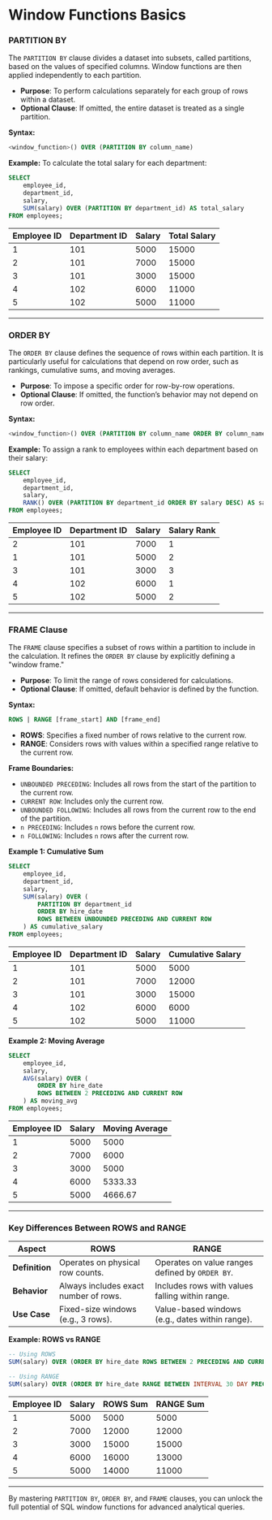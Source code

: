 # Window Functions Basics

### **PARTITION BY**

The `PARTITION BY` clause divides a dataset into subsets, called partitions, based on the values of specified columns. Window functions are then applied independently to each partition.

- **Purpose**: To perform calculations separately for each group of rows within a dataset.
- **Optional Clause**: If omitted, the entire dataset is treated as a single partition.

**Syntax:**

```sql
<window_function>() OVER (PARTITION BY column_name)
```

**Example:**
To calculate the total salary for each department:

```sql
SELECT
    employee_id,
    department_id,
    salary,
    SUM(salary) OVER (PARTITION BY department_id) AS total_salary
FROM employees;
```

| **Employee ID** | **Department ID** | **Salary** | **Total Salary** |
| --- | --- | --- | --- |
| 1 | 101 | 5000 | 15000 |
| 2 | 101 | 7000 | 15000 |
| 3 | 101 | 3000 | 15000 |
| 4 | 102 | 6000 | 11000 |
| 5 | 102 | 5000 | 11000 |

---

### **ORDER BY**

The `ORDER BY` clause defines the sequence of rows within each partition. It is particularly useful for calculations that depend on row order, such as rankings, cumulative sums, and moving averages.

- **Purpose**: To impose a specific order for row-by-row operations.
- **Optional Clause**: If omitted, the function’s behavior may not depend on row order.

**Syntax:**

```sql
<window_function>() OVER (PARTITION BY column_name ORDER BY column_name)
```

**Example:**
To assign a rank to employees within each department based on their salary:

```sql
SELECT
    employee_id,
    department_id,
    salary,
    RANK() OVER (PARTITION BY department_id ORDER BY salary DESC) AS salary_rank
FROM employees;
```

| **Employee ID** | **Department ID** | **Salary** | **Salary Rank** |
| --- | --- | --- | --- |
| 2 | 101 | 7000 | 1 |
| 1 | 101 | 5000 | 2 |
| 3 | 101 | 3000 | 3 |
| 4 | 102 | 6000 | 1 |
| 5 | 102 | 5000 | 2 |

---

### **FRAME Clause**

The `FRAME` clause specifies a subset of rows within a partition to include in the calculation. It refines the `ORDER BY` clause by explicitly defining a "window frame."

- **Purpose**: To limit the range of rows considered for calculations.
- **Optional Clause**: If omitted, default behavior is defined by the function.

**Syntax:**

```sql
ROWS | RANGE [frame_start] AND [frame_end]
```

- **ROWS**: Specifies a fixed number of rows relative to the current row.
- **RANGE**: Considers rows with values within a specified range relative to the current row.

**Frame Boundaries:**

- `UNBOUNDED PRECEDING`: Includes all rows from the start of the partition to the current row.
- `CURRENT ROW`: Includes only the current row.
- `UNBOUNDED FOLLOWING`: Includes all rows from the current row to the end of the partition.
- `n PRECEDING`: Includes `n` rows before the current row.
- `n FOLLOWING`: Includes `n` rows after the current row.

**Example 1: Cumulative Sum**

```sql
SELECT
    employee_id,
    department_id,
    salary,
    SUM(salary) OVER (
        PARTITION BY department_id
        ORDER BY hire_date
        ROWS BETWEEN UNBOUNDED PRECEDING AND CURRENT ROW
    ) AS cumulative_salary
FROM employees;
```

| **Employee ID** | **Department ID** | **Salary** | **Cumulative Salary** |
| --- | --- | --- | --- |
| 1 | 101 | 5000 | 5000 |
| 2 | 101 | 7000 | 12000 |
| 3 | 101 | 3000 | 15000 |
| 4 | 102 | 6000 | 6000 |
| 5 | 102 | 5000 | 11000 |

**Example 2: Moving Average**

```sql
SELECT
    employee_id,
    salary,
    AVG(salary) OVER (
        ORDER BY hire_date
        ROWS BETWEEN 2 PRECEDING AND CURRENT ROW
    ) AS moving_avg
FROM employees;
```

| **Employee ID** | **Salary** | **Moving Average** |
| --- | --- | --- |
| 1 | 5000 | 5000 |
| 2 | 7000 | 6000 |
| 3 | 3000 | 5000 |
| 4 | 6000 | 5333.33 |
| 5 | 5000 | 4666.67 |

---

### **Key Differences Between ROWS and RANGE**

| **Aspect** | **ROWS** | **RANGE** |
| --- | --- | --- |
| **Definition** | Operates on physical row counts. | Operates on value ranges defined by `ORDER BY`. |
| **Behavior** | Always includes exact number of rows. | Includes rows with values falling within range. |
| **Use Case** | Fixed-size windows (e.g., 3 rows). | Value-based windows (e.g., dates within range). |

**Example: ROWS vs RANGE**

```sql
-- Using ROWS
SUM(salary) OVER (ORDER BY hire_date ROWS BETWEEN 2 PRECEDING AND CURRENT ROW)

-- Using RANGE
SUM(salary) OVER (ORDER BY hire_date RANGE BETWEEN INTERVAL 30 DAY PRECEDING AND CURRENT ROW)
```

| **Employee ID** | **Salary** | **ROWS Sum** | **RANGE Sum** |
| --- | --- | --- | --- |
| 1 | 5000 | 5000 | 5000 |
| 2 | 7000 | 12000 | 12000 |
| 3 | 3000 | 15000 | 15000 |
| 4 | 6000 | 16000 | 13000 |
| 5 | 5000 | 14000 | 11000 |

---

By mastering `PARTITION BY`, `ORDER BY`, and `FRAME` clauses, you can unlock the full potential of SQL window functions for advanced analytical queries.